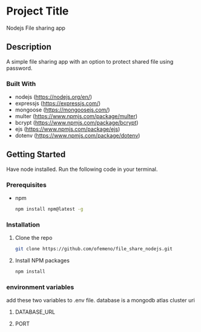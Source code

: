 # Project Title
Nodejs File sharing app

## Description
A simple file sharing app with an option to protect shared file using password.

### Built With

* nodejs (https://nodejs.org/en/)
* expressjs (https://expressjs.com/)
* mongoose (https://mongoosejs.com/)
* multer (https://www.npmjs.com/package/multer)
* bcrypt (https://www.npmjs.com/package/bcrypt)
* ejs (https://www.npmjs.com/package/ejs)
* dotenv (https://www.npmjs.com/package/dotenv)

<!-- GETTING STARTED -->
## Getting Started

Have node installed.
Run the following code in your terminal.

### Prerequisites

* npm
  ```sh
  npm install npm@latest -g
  ```
  
### Installation

1. Clone the repo
   ```sh
   git clone https://github.com/ofemeno/file_share_nodejs.git
   ```
2. Install NPM packages
   ```sh
   npm install
   ```
   
### environment variables
  add these two variables to .env file.
  database is a mongodb atlas cluster uri
  
  1. DATABASE_URL
  
  2. PORT

